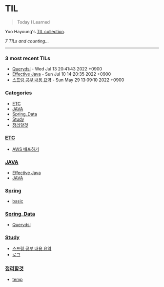 # TIL
> Today I Learned

Yoo Hayoung's [TIL collection][1].


_7 TILs and counting..._

---

### 3 most recent TILs

- [Querydsl](Spring_Data/Querydsl.md) - Wed Jul 13 20:41:43 2022 +0900
- [Effective Java](JAVA/Effective_Java.md) - Sun Jul 10 14:20:35 2022 +0900
- [스프링 공부 내용 요약](Study/Spring_MVC_내용_요약.md) - Sun May 29 13:09:10 2022 +0900

### Categories

- [ETC](#ETC)
- [JAVA](#JAVA)
- [Spring_Data](#Spring_Data)
- [Study](#Study)
- [정리할것](#정리할것)

### [ETC](#ETC)
- [AWS 배포하기](ETC/AWS_배포하기.md)

### [JAVA](#JAVA)
- [Effective Java](JAVA/Effective_Java.md)
- [JAVA](JAVA/JAVA.md)

### [Spring](#Spring)
- [basic](Spring/basic)

### [Spring_Data](#Spring_Data)
- [Querydsl](Spring_Data/Querydsl.md)

### [Study](#Study)
- [스프링 공부 내용 요약](Study/Spring_MVC_내용_요약.md)
- [로그](Study/로그.md)

### [정리할것](#정리할것)
- [temp](정리할것/Learned.md)

[1]: https://github.com/YooHayoung/TIL

